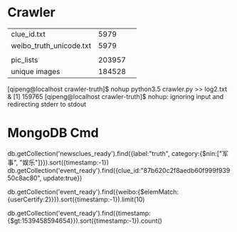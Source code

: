 # Crawler

|                         |        |      |
| ----------------------- | ------ | ---- |
| clue_id.txt             | 5979   |      |
| weibo_truth_unicode.txt | 5979   |      |
|                         |        |      |
| pic_lists               | 203957 |      |
| unique images           | 184528 |      |

[qipeng@localhost crawler-truth]$ nohup python3.5 crawler.py >> log2.txt &
[1] 159765
[qipeng@localhost crawler-truth]$ nohup: ignoring input and redirecting stderr to stdout

# MongoDB Cmd

﻿db.getCollection('newsclues_ready').find({label:"truth", category:{$nin:["军事", "娱乐"]}}).sort({timestamp:-1})
﻿db.getCollection('event_ready').find({clue_id:"87b620c2f8aedb60f999f93950c8ac80", update:true})

﻿db.getCollection('event_ready').find({weibo:{$elemMatch:{userCertify:2}}}).sort({timestamp:-1}).limit(10)

﻿db.getCollection('event_ready').find({timestamp:{$gt:﻿1539458594654}}).sort({timestamp:-1}).count()